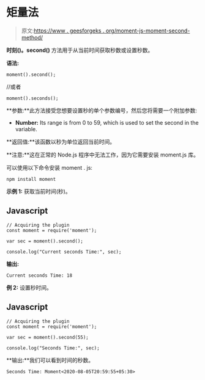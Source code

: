# 矩量法

> 原文:[https://www . geesforgeks . org/moment-js-moment-second-method/](https://www.geeksforgeeks.org/moment-js-moment-second-method/)

**时刻()。second()** 方法用于从当前时间获取秒数或设置秒数。

**语法:**

```
moment().second();
```

//或者

```
moment().seconds();
```

**参数:**此方法接受您想要设置秒的单个参数编号，然后您将需要一个附加参数:

*   **Number:** Its range is from 0 to 59, which is used to set the second in the variable.

**返回值:**该函数以秒为单位返回当前时间。

**注意:**这在正常的 Node.js 程序中无法工作，因为它需要安装 moment.js 库。

可以使用以下命令安装 moment . js:

```
npm install moment
```

**示例 1:** 获取当前时间(秒)。

## Javascript

```
// Acquiring the plugin 
const moment = require('moment'); 

var sec = moment().second(); 

console.log("Current seconds Time:", sec);
```

**输出:**

```
Current seconds Time: 18
```

**例 2:** 设置秒时间。

## Javascript

```
// Acquiring the plugin 
const moment = require('moment'); 

var sec = moment().second(55); 

console.log("Seconds Time:", sec);
```

**输出:**我们可以看到时间的秒数。

```
Seconds Time: Moment<2020-08-05T20:59:55+05:30>
```